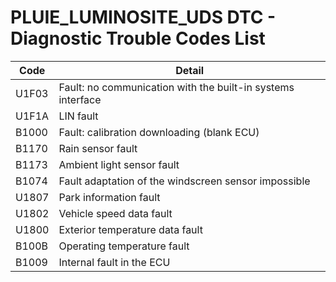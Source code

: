 # PLUIE_LUMINOSITE_UDS DTC - Diagnostic Trouble Codes List

| Code | Detail |
| - | - |
| U1F03 | Fault: no communication with the built-in systems interface |
| U1F1A | LIN fault |
| B1000 | Fault: calibration downloading (blank ECU) |
| B1170 | Rain sensor fault |
| B1173 | Ambient light sensor fault |
| B1074 | Fault adaptation of the windscreen sensor impossible |
| U1807 | Park information fault |
| U1802 | Vehicle speed data fault |
| U1800 | Exterior temperature data fault |
| B100B | Operating temperature fault |
| B1009 | Internal fault in the ECU |
